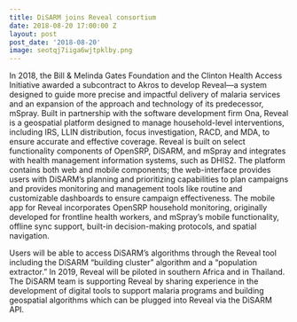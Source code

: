 ```yaml
---
title: DiSARM joins Reveal consortium
date: 2018-08-20 17:00:00 Z
layout: post
post_date: '2018-08-20'
image: seotqj7iiga6wjtpklby.png
---
```


In 2018, the Bill & Melinda Gates Foundation and the Clinton Health Access Initiative awarded a subcontract to Akros to develop Reveal—a system designed to guide more precise and impactful delivery of malaria services and an expansion of the approach and technology of its predecessor, mSpray. Built in partnership with the software development firm Ona, Reveal is a geospatial platform designed to manage household-level interventions, including IRS, LLIN distribution, focus investigation, RACD, and MDA, to ensure accurate and effective coverage. Reveal is built on select functionality components of OpenSRP, DiSARM, and mSpray and integrates with health management information systems, such as DHIS2. The platform contains both web and mobile components; the web-interface provides users with DiSARM’s planning and prioritizing capabilities to plan campaigns and provides monitoring and management tools like routine and customizable dashboards to ensure campaign effectiveness. The mobile app for Reveal incorporates OpenSRP household monitoring, originally developed for frontline health workers, and mSpray’s mobile functionality, offline sync support, built-in decision-making protocols, and spatial navigation.

Users will be able to access DiSARM’s algorithms through the Reveal tool including the DiSARM “building cluster” algorithm and a “population extractor.” In 2019, Reveal will be piloted in southern Africa and in Thailand. The DiSARM team is supporting Reveal by sharing experience in the development of digital tools to support malaria programs and building geospatial algorithms which can be plugged into Reveal via the DiSARM API.

